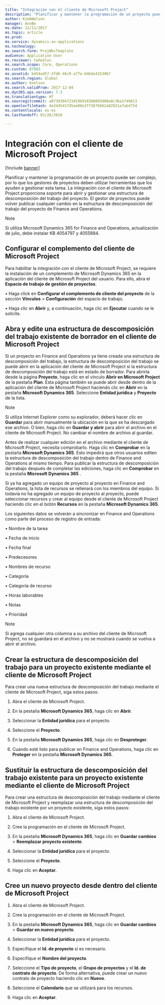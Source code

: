 ```yaml
---
title: "Integración con el cliente de Microsoft Project"
description: "Planificar y mantener la programación de un proyecto puede ser complejo, por lo que los gestores de proyectos deben utilizar herramientas que los ayuden a gestionar esta tarea. La integración con el cliente de Microsoft Project proporciona soporte para abrir y gestionar una estructura de descomposición del trabajo del proyecto."
author: KimANelson
manager: AnnBe
ms.date: 12/11/2017
ms.topic: article
ms.prod: 
ms.service: dynamics-ax-applications
ms.technology: 
ms.search.form: ProjWbsTemplate
audience: Application User
ms.reviewer: twheeloc
ms.search.scope: Core, Operations
ms.custom: 87983
ms.assetid: b454ad57-2fd6-46c9-a77e-646de4153067
ms.search.region: Global
ms.author: knelson
ms.search.validFrom: 2017-12-04
ms.dyn365.ops.version: 7.3
ms.translationtype: HT
ms.sourcegitcommit: a0739304723d19b910388893d08e8c36a1f49d13
ms.openlocfilehash: 4a3445417d5ae88e2ff3676962a82921a7ab475d
ms.contentlocale: es-es
ms.lasthandoff: 03/26/2018

---
```


# <a name="microsoft-project-client-integration"></a>Integración con el cliente de Microsoft Project

[!include [banner](../includes/banner.md)]

Planificar y mantener la programación de un proyecto puede ser complejo, por lo que los gestores de proyectos deben utilizar herramientas que los ayuden a gestionar esta tarea. La integración con el cliente de Microsoft Project proporciona soporte para abrir y gestionar una estructura de descomposición del trabajo del proyecto. El gestor de proyectos puede volver publicar cualquier cambio en la estructura de descomposición del trabajo del proyecto de Finance and Operations.

> [!NOTE]
> Si utiliza Microsoft Dynamics 365 for Finance and Operations, actualización de julio, debe instalar KB 4054797 y 4055884.

## <a name="configure-the-microsoft-project-client-add-in"></a>Configurar el complemento del cliente de Microsoft Project
Para habilitar la integración con el cliente de Microsoft Project, se requiere la instalación de un complemento de Microsoft Dynamics 365 en la aplicación del cliente de Microsoft Project del usuario. Para ello, abra el **Espacio de trabajo de gestión de proyectos**.

•   Haga click en **Configurar el complemento de cliente del proyecto** de la sección **Vínculos** > **Configuración** del espacio de trabajo.

•   Haga clic en **Abrir** y, a continuación, haga clic en **Ejecutar** cuando se le solicite.

## <a name="open-and-edit-an-existing-draft-work-breakdown-structure-in-microsoft-project-client"></a>Abra y edite una estructura de descomposición del trabajo existente de borrador en el cliente de Microsoft Project
Si un proyecto en Finance and Operations ya tiene creada una estructura de descomposición del trabajo, la estructura de descomposición del trabajo se puede abrir en la aplicación del cliente de Microsoft Project si la estructura de descomposición del trabajo está en estado de borrador. Para abrirla desde la página **Proyecto**, haga clic en el vínculo **Abrir en Microsoft Project** de la pestaña **Plan**. Esta página también se puede abrir desde dentro de la aplicación del cliente de Microsoft Project haciendo clic en **Abrir** en la pestaña **Microsoft Dynamics 365**. Seleccione **Entidad jurídica** y **Proyecto** de la lista.

> [!NOTE]
> Si utiliza Internet Explorer como su explorador, deberá hacer clic en **Guardar** para abrir manualmente la ubicación en la que se ha descargado ese archivo. O bien, haga clic en **Guardar y abrir** para abrir el archivo en el cliente de Microsoft Project. No cambiar el nombre de archivo al guardar.

Antes de realizar cualquier edición en el archivo mediante el cliente de Microsoft Project, necesita comprobarlo. Haga clic en **Comprobar** en la pestaña **Microsoft Dynamics 365**. Esto impedirá que otros usuarios editen la estructura de descomposición del trabajo dentro de Finance and Operations al mismo tiempo. Para publicar la estructura de descomposición del trabajo después de completar las ediciones, haga clic en **Comprobar** en la pestaña **Microsoft Dynamics 365** .

Si ya ha agregado un equipo de proyecto al proyecto en Finance and Operations, la lista de recursos se rellenará con los miembros del equipo. Si todavía no ha agregado un equipo de proyecto al proyecto, puede seleccionar recursos y crear al equipo desde el cliente de Microsoft Project haciendo clic en el botón **Recursos** en la pestaña **Microsoft Dynamics 365**. 

Los siguientes datos se volverán a sincronizar en Finance and Operations como parte del proceso de registro de entrada:

•   Nombre de la tarea

•   Fecha de inicio

•   Fecha final

•   Predecesores

•   Nombres de recurso

•   Categoría

•   Categoría de recurso

•   Horas laborables

•   Notas

•   Prioridad

> [!NOTE]
> Si agrega cualquier otra columna a su archivo del cliente de Microsoft Project, no se guardará en el archivo y no se mostrará cuando se vuelva a abrir el archivo.

## <a name="create-the-work-breakdown-structure-for-an-existing-project-using-microsoft-project-client"></a>Crear la estructura de descomposición del trabajo para un proyecto existente mediante el cliente de Microsoft Project
Para crear una nueva estructura de descomposición del trabajo mediante el cliente de Microsoft Project, siga estos pasos:


1.  Abra el cliente de Microsoft Project.

2.  En la pestaña **Microsoft Dynamics 365**, haga clic en **Abrir**.

3.  Seleccionar la **Entidad jurídica** para el proyecto.

4.  Seleccione el **Proyecto**.

5.  En la pestaña **Microsoft Dynamics 365**, haga clic en **Desproteger**.

6.  Cuando esté listo para publicar en Finance and Operations, haga clic en **Proteger** en la pestaña **Microsoft Dynamics 365**.

## <a name="replace-the-existing-work-breakdown-structure-for-an-existing-project-using-microsoft-project-client"></a>Sustituir la estructura de descomposición del trabajo existente para un proyecto existente mediante el cliente de Microsoft Project
Para crear una estructura de descomposición del trabajo mediante el cliente de Microsoft Project y reemplazar una estructura de descomposición del trabajo existente por un proyecto existente, siga estos pasos:

1.  Abra el cliente de Microsoft Project.

2.  Cree la programación en el cliente de Microsoft Project.

3.  En la pestaña **Microsoft Dynamics 365**, haga clic en **Guardar cambios** > **Reemplazar proyecto existente**.

4.  Seleccionar la **Entidad jurídica** para el proyecto.

5.  Seleccione el **Proyecto**.

6.  Haga clic en **Aceptar**.

## <a name="create-a-new-project-from-within-microsoft-project-client"></a>Cree un nuevo proyecto desde dentro del cliente de Microsoft Project


1.  Abra el cliente de Microsoft Project.

2.  Cree la programación en el cliente de Microsoft Project.

3.  En la pestaña **Microsoft Dynamics 365**, haga clic en **Guardar cambios** > **Guardar en nuevo proyecto**.

4.  Seleccionar la **Entidad jurídica** para el proyecto.

5.  Especifique el **Id. de proyecto** si es necesario.

6.  Especifique el **Nombre del proyecto**.

7.  Seleccione el **Tipo de proyecto**, el **Grupo de proyectos** y el **Id. de contrato de proyecto**. De forma alternativa, puede crear un nuevo contrato de proyecto haciendo clic en **Nuevo**.

8.  Seleccione el **Calendario** que se utilizará para los recursos.

11. Haga clic en **Aceptar**.

